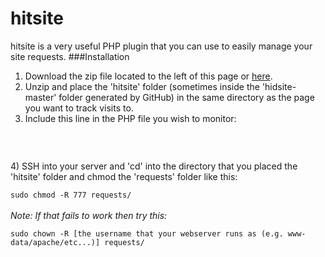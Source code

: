 hitsite
=======
hitsite is a very useful PHP plugin that you can use to easily manage your site requests.
###Installation
1) Download the zip file located to the left of this page or [here](https://github.com/wlangford/hitsite/archive/master.zip).<br>
2) Unzip and place the 'hitsite' folder (sometimes inside the 'hidsite-master' folder generated by GitHub) in the same directory as the page you want to track visits to.<br>
3) Include this line in the PHP file you wish to monitor:<br>
<code>
<?php
require_once('hitsite/hitsite.php');
?>
</code><br>
4) SSH into your server and 'cd' into the directory that you placed the 'hitsite' folder and chmod the 'requests' folder like this:<br>
<code>
sudo chmod -R 777 requests/
</code> <br>
<i>Note: If that fails to work then try this: </i><br>
<code>
sudo chown -R [the username that your webserver runs as (e.g. www-data/apache/etc...)] requests/
</code> 

